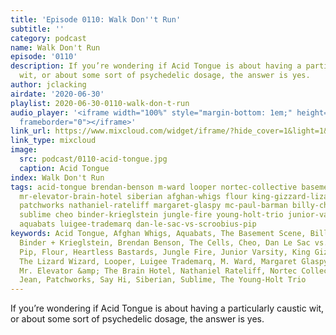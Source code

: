 ```yaml
---
title: 'Episode 0110: Walk Don''t Run'
subtitle: ''
category: podcast
name: Walk Don't Run
episode: '0110'
description: If you’re wondering if Acid Tongue is about having a particularly caustic
  wit, or about some sort of psychedelic dosage, the answer is yes.
author: jclacking
airdate: '2020-06-30'
playlist: 2020-06-30-0110-walk-don-t-run
audio_player: '<iframe width="100%" style="margin-bottom: 1em;" height="120" src="https://www.mixcloud.com/widget/iframe/?feed=widget%2Fiframe%2F%3Fhide_cover%3D1%26light%3D1%26hide_artwork%3D1%26feed%3D%252Fthe-lacking-org%252F2mgstf-110-walk-dont-run%252F&hide_artwork=1&hide_cover=1&light=1"
  frameborder="0"></iframe>'
link_url: https://www.mixcloud.com/widget/iframe/?hide_cover=1&light=1&hide_artwork=1&feed=%2Fthe-lacking-org%2F2mgstf-110-walk-dont-run%2F
link_type: mixcloud
image:
  src: podcast/0110-acid-tongue.jpg
  caption: Acid Tongue
index: Walk Don't Run
tags: acid-tongue brendan-benson m-ward looper nortec-collective basement-scene cells
  mr-elevator-brain-hotel siberian afghan-whigs flour king-gizzard-lizard-wizard olivia-jean
  patchworks nathaniel-rateliff margaret-glaspy mc-paul-barman billy-childish heartless-bastards
  sublime cheo binder-krieglstein jungle-fire young-holt-trio junior-varsity say-hi
  aquabats luigee-trademarq dan-le-sac-vs-scroobius-pip
keywords: Acid Tongue, Afghan Whigs, Aquabats, The Basement Scene, Billy Childish,
  Binder + Krieglstein, Brendan Benson, The Cells, Cheo, Dan Le Sac vs. Scroobius
  Pip, Flour, Heartless Bastards, Jungle Fire, Junior Varsity, King Gizzard &amp;
  The Lizard Wizard, Looper, Luigee Trademarq, M. Ward, Margaret Glaspy, MC Paul Barman,
  Mr. Elevator &amp; The Brain Hotel, Nathaniel Rateliff, Nortec Collective, Olivia
  Jean, Patchworks, Say Hi, Siberian, Sublime, The Young-Holt Trio
---
```

If you’re wondering if Acid Tongue is about having a particularly caustic wit, or about some sort of psychedelic dosage, the answer is yes.
